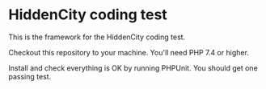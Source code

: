 # HiddenCity coding test

This is the framework for the HiddenCity coding test. 

Checkout this repository to your machine. You'll need PHP 7.4 or higher.

Install and check everything is OK by running PHPUnit. You should get one passing test.
